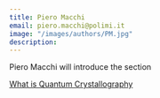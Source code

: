 ```yaml
---
title: Piero Macchi
email: piero.macchi@polimi.it
image: "/images/authors/PM.jpg"
description: 
---
```


Piero Macchi will introduce the section

[What is Quantum Crystallography](/topics/01_what-is-quantum-crystallography)
